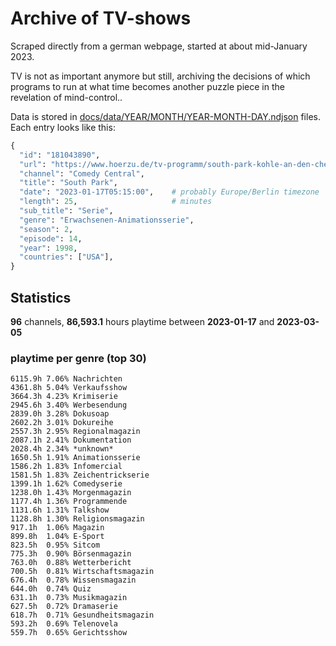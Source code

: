 # Archive of TV-shows

Scraped directly from a german webpage, started at about mid-January 2023.

TV is not as important anymore but still, archiving the decisions of which programs to run at what time
becomes another puzzle piece in the revelation of mind-control.. 

Data is stored in [docs/data/YEAR/MONTH/YEAR-MONTH-DAY.ndjson](docs/data/) files. 
Each entry looks like this:

```python
{
  "id": "181043890", 
  "url": "https://www.hoerzu.de/tv-programm/south-park-kohle-an-den-chefkoch/bid_181043890/", 
  "channel": "Comedy Central", 
  "title": "South Park", 
  "date": "2023-01-17T05:15:00",    # probably Europe/Berlin timezone 
  "length": 25,                     # minutes 
  "sub_title": "Serie", 
  "genre": "Erwachsenen-Animationsserie", 
  "season": 2, 
  "episode": 14, 
  "year": 1998, 
  "countries": ["USA"],
}
```

## Statistics

**96** channels, **86,593.1** hours playtime between **2023-01-17** and **2023-03-05**


### playtime per genre (top 30)

    6115.9h 7.06% Nachrichten
    4361.8h 5.04% Verkaufsshow
    3664.3h 4.23% Krimiserie
    2945.6h 3.40% Werbesendung
    2839.0h 3.28% Dokusoap
    2602.2h 3.01% Dokureihe
    2557.3h 2.95% Regionalmagazin
    2087.1h 2.41% Dokumentation
    2028.4h 2.34% *unknown*
    1650.5h 1.91% Animationsserie
    1586.2h 1.83% Infomercial
    1581.5h 1.83% Zeichentrickserie
    1399.1h 1.62% Comedyserie
    1238.0h 1.43% Morgenmagazin
    1177.4h 1.36% Programmende
    1131.6h 1.31% Talkshow
    1128.8h 1.30% Religionsmagazin
    917.1h  1.06% Magazin
    899.8h  1.04% E-Sport
    823.5h  0.95% Sitcom
    775.3h  0.90% Börsenmagazin
    763.0h  0.88% Wetterbericht
    700.5h  0.81% Wirtschaftsmagazin
    676.4h  0.78% Wissensmagazin
    644.0h  0.74% Quiz
    631.1h  0.73% Musikmagazin
    627.5h  0.72% Dramaserie
    618.7h  0.71% Gesundheitsmagazin
    593.2h  0.69% Telenovela
    559.7h  0.65% Gerichtsshow
